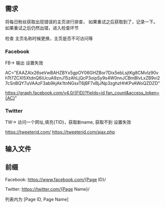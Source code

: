 ## 需求

将每日粉丝获取出现错误的主页进行排查，
如果重试之后获取到了，记录一下。
如果重试之后仍然出错，进入检查环节

检查 主页名称时候更换，主页是否不可访问等

### Facebook

FB-> 输出 设置失效

AC="EAAZAlx26seVwBAHZBYx5gpOY06GHZBor7Dix5ebLsjtKg8CMvlz90vhTt7ZCXI5XtdnQ6iUcuA9znJ15zAhLjQcP3oipSy9s4W0nnJCBmBlvLxZB9vi27cSnBQY7uVAAzF3ab9kjAk1tnNGsxT6jBF7xBjJNp3zghzHhKPvAWoQZDZD"

https://graph.facebook.com/v4.0/{FID}?fields=id,fan_count&access_token={AC}"

### Twitter

TW-> 访问一个网址,填充{TID}，获取新name, 获取不到 设置失效

https://tweeterid.com/
https://tweeterid.com/ajax.php

## 输入文件

## 前缀

Facebook: https://www.facebook.com/{Page ID}/

Twitter: https://twitter.com/{Page Name}/

列表内为 [Page ID, Page Name]
